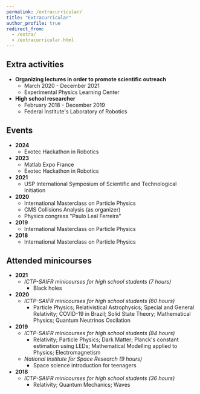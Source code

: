 ```yaml
---
permalink: /extracurricular/
title: "Extracurricular"
author_profile: true
redirect_from: 
  - /extra/
  - /extracurricular.html
---
```


## Extra activities
* **Organizing lectures in order to promote scientific outreach**
  * March 2020 - December 2021
  * Experimental Physics Learning Center
* **High school researcher**
  * February 2018 - December 2019
  * Federal Institute's Laboratory of Robotics

## Events
* **2024**
  * Exotec Hackathon in Robotics
* **2023**
  * Matlab Expo France
  * Exotec Hackathon in Robotics
* **2021**
  * USP International Symposium of Scientific and Technological Initiation
* **2020**
  * International Masterclass on Particle Physics
  * CMS Collisions Analysis (as organizer)
  * Physics congress "Paulo Leal Ferreira"
* **2019**
  * International Masterclass on Particle Physics
* **2018**
  * International Masterclass on Particle Physics

## Attended minicourses
* **2021**
  * *ICTP-SAIFR minicourses for high school students (7 hours)*
    * Black holes
* **2020**
  * *ICTP-SAIFR minicourses for high school students (60 hours)*
    * Particle Physics; Relativistical Astrophysics; Special and General Relativity; COVID-19 in Brazil; Solid State Theory; Mathematical Physics; Quantum Neutrinos Oscilation
* **2019**
  * *ICTP-SAIFR minicourses for high school students (84 hours)*
    * Relativity; Particle Physics; Dark Matter; Planck's constant estimation using LEDs; Mathematical Modelling applied to Physics; Electromagnetism
  * *National Institute for Space Research (9 hours)*
    * Space science introduction for teenagers
* **2018**
  * *ICTP-SAIFR minicourses for high school students (36 hours)*
    * Relativity; Quantum Mechanics; Waves
